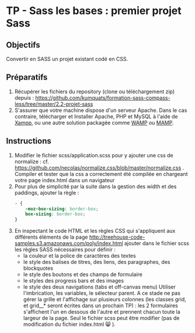 # TP - Sass les bases : premier projet Sass

## Objectifs
Convertir en SASS un projet existant codé en CSS.

## Préparatifs
1. Récupérer les fichiers du repository (clone ou téléchargement zip) depuis : https://github.com/kumquats/formation-sass-compass-less/tree/master/2.2-projet-sass
2. S'assurer que votre machine dispose d'un serveur Apache. Dans le cas contraire, télécharger et Installer Apache, PHP et MySQL à l'aide de [Xampp](https://www.apachefriends.org/fr/index.html), ou une autre solution packagée comme [WAMP](http://www.wampserver.com/) ou [MAMP](https://www.mamp.info/en/).

## Instructions
1. Modifier le fichier scss/application.scss pour y ajouter une css de normalize : cf. https://github.com/necolas/normalize.css/blob/master/normalize.css . Compiler et tester que la css a correctement été compilée en chargeant votre page index.html dans un navigateur
2. Pour plus de simplicité par la suite dans la gestion des width et des paddings, ajouter la règle :
    ```css
    - {
        -moz-box-sizing: border-box;
        box-sizing: border-box;
    }
    ```
3. En inspectant le code HTML et les règles CSS qui s'appliquent aux différents éléments de la page http://treehouse-code-samples.s3.amazonaws.com/poly/index.html ajouter dans le fichier scss les règles SASS nécessaires pour définir :
    - la couleur et la police de caractères des textes
    - le style des balises de titres, des liens, des paragraphes, des blockquotes
    - le style des boutons et des champs de formulaire
    - le styles des progress bars et des images
    - le style des deux navigations (tabs et off-canvas menu)
Utiliser l'imbrication, les variables, le sélecteur parent.
A ce stade ne pas gérer la grille et l'affichage sur plusieurs colonnes (les classes grid, et grid__* seront écrites dans un prochain TP) : les 2 formulaires s'affichent l'un en dessous de l'autre et prennent chacun toute la largeur de la page.
Seul le fichier scss peut être modifier (pas de modification du fichier index.html :smile_cat: ).
